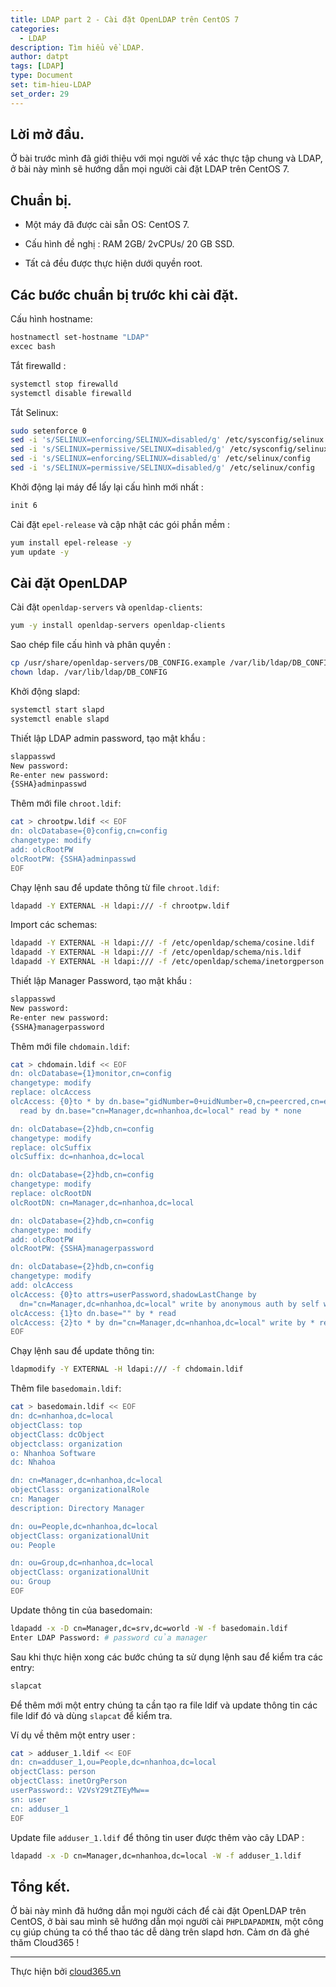 ```yaml
---
title: LDAP part 2 - Cài đặt OpenLDAP trên CentOS 7
categories:
  - LDAP
description: Tìm hiểu về LDAP.
author: datpt
tags: [LDAP]
type: Document
set: tim-hieu-LDAP
set_order: 29
---
```


## Lời mở đầu.

Ở bài trước mình đã giới thiệu với mọi người về xác thực tập chung và LDAP, ở bài này mình sẽ hướng dẫn mọi người cài đặt LDAP trên CentOS 7.

## Chuẩn bị.

- Một máy đã được cài sẵn OS: CentOS 7.

- Cấu hình đề nghị : RAM 2GB/ 2vCPUs/ 20 GB SSD.

- Tất cả đều được thực hiện dưới quyền root.

## Các bước chuẩn bị trước khi cài đặt.

Cấu hình hostname:

```sh
hostnamectl set-hostname "LDAP"
excec bash
```

Tắt firewalld :

```sh
systemctl stop firewalld
systemctl disable firewalld
```

Tắt Selinux:

```sh
sudo setenforce 0
sed -i 's/SELINUX=enforcing/SELINUX=disabled/g' /etc/sysconfig/selinux
sed -i 's/SELINUX=permissive/SELINUX=disabled/g' /etc/sysconfig/selinux
sed -i 's/SELINUX=enforcing/SELINUX=disabled/g' /etc/selinux/config
sed -i 's/SELINUX=permissive/SELINUX=disabled/g' /etc/selinux/config
```

Khởi động lại máy để lấy lại cấu hình mới nhất :

```sh
init 6
```

Cài đặt `epel-release` và cập nhật các gói phần mềm :

```sh
yum install epel-release -y
yum update -y
```

## Cài đặt OpenLDAP

Cài đặt `openldap-servers` và `openldap-clients`:

```sh
yum -y install openldap-servers openldap-clients
```

Sao chép file cấu hình và phân quyền :

```sh
cp /usr/share/openldap-servers/DB_CONFIG.example /var/lib/ldap/DB_CONFIG
chown ldap. /var/lib/ldap/DB_CONFIG 
```

Khởi động slapd:

```sh
systemctl start slapd
systemctl enable slapd
```

Thiết lập LDAP admin password, tạo mật khẩu :

```sh
slappasswd 
New password:
Re-enter new password:
{SSHA}adminpasswd
```

Thêm mới file `chroot.ldif`:

```sh
cat > chrootpw.ldif << EOF
dn: olcDatabase={0}config,cn=config
changetype: modify
add: olcRootPW
olcRootPW: {SSHA}adminpasswd
EOF
```

Chạy lệnh sau để  update thông từ file `chroot.ldif`:

```sh
ldapadd -Y EXTERNAL -H ldapi:/// -f chrootpw.ldif
```

Import các schemas:

```sh
ldapadd -Y EXTERNAL -H ldapi:/// -f /etc/openldap/schema/cosine.ldif
ldapadd -Y EXTERNAL -H ldapi:/// -f /etc/openldap/schema/nis.ldif
ldapadd -Y EXTERNAL -H ldapi:/// -f /etc/openldap/schema/inetorgperson.ldif
```

Thiết lập Manager Password, tạo mật khẩu :

```sh
slappasswd 
New password:
Re-enter new password:
{SSHA}managerpassword
```

Thêm mới file `chdomain.ldif`:

```sh
cat > chdomain.ldif << EOF
dn: olcDatabase={1}monitor,cn=config
changetype: modify
replace: olcAccess
olcAccess: {0}to * by dn.base="gidNumber=0+uidNumber=0,cn=peercred,cn=external,cn=auth"
  read by dn.base="cn=Manager,dc=nhanhoa,dc=local" read by * none

dn: olcDatabase={2}hdb,cn=config
changetype: modify
replace: olcSuffix
olcSuffix: dc=nhanhoa,dc=local

dn: olcDatabase={2}hdb,cn=config
changetype: modify
replace: olcRootDN
olcRootDN: cn=Manager,dc=nhanhoa,dc=local

dn: olcDatabase={2}hdb,cn=config
changetype: modify
add: olcRootPW
olcRootPW: {SSHA}managerpassword

dn: olcDatabase={2}hdb,cn=config
changetype: modify
add: olcAccess
olcAccess: {0}to attrs=userPassword,shadowLastChange by
  dn="cn=Manager,dc=nhanhoa,dc=local" write by anonymous auth by self write by * none
olcAccess: {1}to dn.base="" by * read
olcAccess: {2}to * by dn="cn=Manager,dc=nhanhoa,dc=local" write by * read
EOF
```

Chạy lệnh sau để update thông tin:

```sh
ldapmodify -Y EXTERNAL -H ldapi:/// -f chdomain.ldif 
```

Thêm file `basedomain.ldif`:

```sh
cat > basedomain.ldif << EOF
dn: dc=nhanhoa,dc=local
objectClass: top
objectClass: dcObject
objectclass: organization
o: Nhanhoa Software
dc: Nhahoa

dn: cn=Manager,dc=nhanhoa,dc=local
objectClass: organizationalRole
cn: Manager
description: Directory Manager

dn: ou=People,dc=nhanhoa,dc=local
objectClass: organizationalUnit
ou: People

dn: ou=Group,dc=nhanhoa,dc=local
objectClass: organizationalUnit
ou: Group
EOF
```

Update thông tin của basedomain:

```sh
ldapadd -x -D cn=Manager,dc=srv,dc=world -W -f basedomain.ldif 
Enter LDAP Password: # password của manager
```

Sau khi thực hiện xong các bước chúng ta sử dụng lệnh sau để kiểm tra các entry:

```sh
slapcat
```

Để thêm mới một entry chúng ta cần tạo ra file ldif và update thông tin các file ldif đó và dùng `slapcat` để kiểm tra.

Ví dụ về thêm một entry user :

```sh
cat > adduser_1.ldif << EOF
dn: cn=adduser_1,ou=People,dc=nhanhoa,dc=local
objectClass: person
objectClass: inetOrgPerson
userPassword:: V2VsY29tZTEyMw==
sn: user
cn: adduser_1
EOF
```

Update file `adduser_1.ldif` để thông tin user được thêm vào cây LDAP :

```sh
ldapadd -x -D cn=Manager,dc=nhanhoa,dc=local -W -f adduser_1.ldif
```



## Tổng kết.

Ở bài này mình đã hướng dẫn mọi người cách để cài đặt OpenLDAP trên CentOS, ở bài sau mình sẽ hướng dẫn mọi người cài `PHPLDAPADMIN`, một công cụ giúp chúng ta có thể thao tác dễ dàng trên slapd hơn. Cảm ơn đã ghé thăm Cloud365 !

---

Thực hiện bởi <a href="https://cloud365.vn/" target="_blank">cloud365.vn</a>